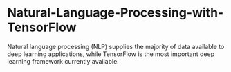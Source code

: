 # Natural-Language-Processing-with-TensorFlow
 Natural language processing (NLP) supplies the majority of data available to deep learning applications, while TensorFlow is the most important deep learning framework currently available.
